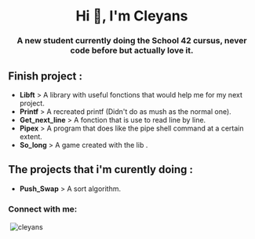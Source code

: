 <h1 align="center">Hi 👋, I'm Cleyans</h1>
<h3 align="center">A new student currently doing the School 42 cursus, never code before but actually love it.</h3>

<h2 align="left">Finish project :</h2>

- **Libft** > A library with useful fonctions that would help me for my next project.
- **Printf** > A recreated printf (Didn't do as mush as the normal one).
- **Get_next_line** > A fonction that is use to read line by line.
- **Pipex** > A program that does like the pipe shell command at a certain extent.
- **So_long** > A game created with the lib <MiniLibX>.

<h2>The projects that i'm curently doing :</h2>

- **Push_Swap** > A sort algorithm.

<h3 align="left">Connect with me:</h3>
<p align="left">
</p>

<p>&nbsp;<img align="center" src="https://github-readme-stats.vercel.app/api?username=cleyans&show_icons=true&locale=en" alt="cleyans" /></p>
